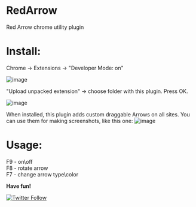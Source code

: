 # RedArrow
Red Arrow chrome utility plugin

# Install:
Chrome -> Extensions -> "Developer Mode: on"

![image](https://user-images.githubusercontent.com/12745995/139560473-7a8ce50d-4a16-4e69-8e76-721ca10c7792.png)

"Upload unpacked extension" -> choose folder with this plugin. Press OK.

![image](https://user-images.githubusercontent.com/12745995/139560543-d136493f-2805-416d-b9fa-295530c722b9.png)

When installed, this plugin adds custom draggable Arrows on all sites. You can use them for making screenshots, like this one:
![image](https://user-images.githubusercontent.com/12745995/139560822-83b34f37-0e9d-4ac4-ae68-ef240a69231d.png)

# Usage:
F9 - on\off<br>
F8 - rotate arrow<br>
F7 - change arrow type\color<br>

<b>Have fun!</b>

<a href="https://twitter.com/SoberGrim">![Twitter Follow](https://img.shields.io/twitter/follow/SoberGrim?style=social)</a>
